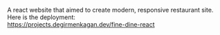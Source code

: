 A react website that aimed to create modern, responsive restaurant site.
Here is the deployment:
<br/><a>https://projects.degirmenkagan.dev/fine-dine-react</a>
